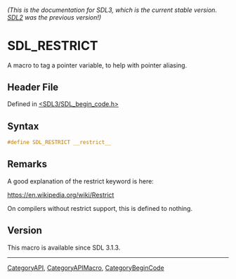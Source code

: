 ###### (This is the documentation for SDL3, which is the current stable version. [SDL2](https://wiki.libsdl.org/SDL2/) was the previous version!)
# SDL_RESTRICT

A macro to tag a pointer variable, to help with pointer aliasing.

## Header File

Defined in [<SDL3/SDL_begin_code.h>](https://github.com/libsdl-org/SDL/blob/main/include/SDL3/SDL_begin_code.h)

## Syntax

```c
#define SDL_RESTRICT __restrict__
```

## Remarks

A good explanation of the restrict keyword is here:

https://en.wikipedia.org/wiki/Restrict

On compilers without restrict support, this is defined to nothing.

## Version

This macro is available since SDL 3.1.3.

----
[CategoryAPI](CategoryAPI), [CategoryAPIMacro](CategoryAPIMacro), [CategoryBeginCode](CategoryBeginCode)

